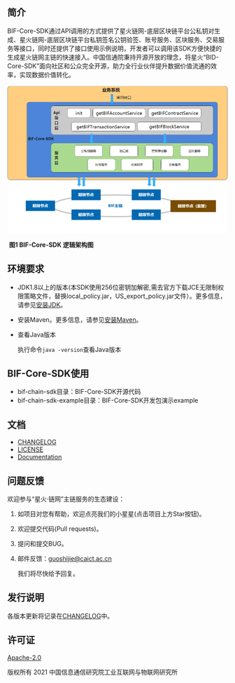 ## 简介

BIF-Core-SDK通过API调用的方式提供了星火链网-底层区块链平台公私钥对生成、星火链网-底层区块链平台私钥签名公钥验签、账号服务、区块服务、交易服务等接口，同时还提供了接口使用示例说明，开发者可以调用该SDK方便快捷的生成星火链网主链的快速接入。中国信通院秉持开源开放的理念，将星火“BID-Core-SDK”面向社区和公众完全开源，助力全行业伙伴提升数据价值流通的效率，实现数据价值转化。

<img src=".\images\image-20211012184224056.png" alt="image-20211012184224056" style="zoom:80%;" />

​                                                                                   **图1 BIF-Core-SDK 逻辑架构图**

## 环境要求 
- JDK1.8以上的版本(本SDK使用256位密钥加解密,需去官方下载JCE无限制权限策略文件，替换local_policy.jar，US_export_policy.jar文件）。更多信息，请参见[安装JDK](https://www.oracle.com/java/technologies/javase-downloads.html)。

- 安装Maven。更多信息，请参见[安装Maven](https://maven.apache.org/download.cgi)。

- 查看Java版本

  执行命令`java -version`查看Java版本

## BIF-Core-SDK使用  
- bif-chain-sdk目录：BIF-Core-SDK开源代码  
- bif-chain-sdk-example目录：BIF-Core-SDK开发包演示example 

## 文档

- [CHANGELOG](./CHANGELOG.md)
- [LICENSE](./LICENSE)
- [Documentation](doc/SDK_CN.md)

## 问题反馈

欢迎参与“星火·链网”主链服务的生态建设：

1. 如项目对您有帮助，欢迎点亮我们的小星星(点击项目上方Star按钮)。

2. 欢迎提交代码(Pull requests)。

3. 提问和提交BUG。

4. 邮件反馈：guoshijie@caict.ac.cn

   我们将尽快给予回复。
   
## 发行说明

各版本更新将记录在[CHANGELOG](./CHANGELOG.md)中。

## 许可证

[Apache-2.0](http://www.apache.org/licenses/LICENSE-2.0)

版权所有 2021 中国信息通信研究院工业互联网与物联网研究所

